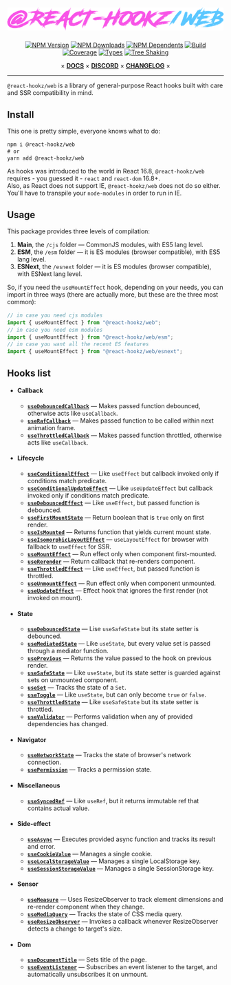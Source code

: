 <div align="center">

# ![@react-hookz/web](.github/logo.png)

[![NPM Version](https://flat.badgen.net/npm/v/@react-hookz/web)](https://www.npmjs.com/package/@react-hookz/web)
[![NPM Downloads](https://flat.badgen.net/npm/dm/@react-hookz/web)](https://www.npmjs.com/package/@react-hookz/web)
[![NPM Dependents](https://flat.badgen.net/npm/dependents/@react-hookz/web)](https://www.npmjs.com/package/@react-hookz/web)
[![Build](https://img.shields.io/github/workflow/status/react-hookz/web/CI?style=flat-square)](https://github.com/react-hookz/web/actions)
[![Coverage](https://flat.badgen.net/codecov/c/github/react-hookz/web)](https://app.codecov.io/gh/react-hookz/web)
[![Types](https://flat.badgen.net/npm/types/@react-hookz/web)](https://www.npmjs.com/package/@react-hookz/web)
[![Tree Shaking](https://flat.badgen.net/bundlephobia/tree-shaking/@react-hookz/web)](https://bundlephobia.com/result?p=@react-hookz/web)

× **[DOCS](https://react-hookz.github.io/web/)**
× **[DISCORD](https://discord.gg/Fjwphtu65f)**
× **[CHANGELOG](https://github.com/react-hookz/web/blob/master/CHANGELOG.md)** ×

</div>

---

`@react-hookz/web` is a library of general-purpose React hooks built with care and SSR compatibility
in mind.

## Install

This one is pretty simple, everyone knows what to do:

```shell
npm i @react-hookz/web
# or
yarn add @react-hookz/web
```

As hooks was introduced to the world in React 16.8, `@react-hookz/web` requires - you guessed it -
`react` and `react-dom` 16.8+.  
Also, as React does not support IE, `@react-hookz/web` does not do so either. You'll have to
transpile your `node-modules` in order to run in IE.

## Usage

This package provides three levels of compilation:

1. **Main**, the `/cjs` folder — CommonJS modules, with ES5 lang level.
2. **ESM**, the `/esm` folder — it is ES modules (browser compatible), with ES5 lang level.
3. **ESNext**, the `/esnext` folder — it is ES modules (browser compatible), with ESNext lang level.

So, if you need the `useMountEffect` hook, depending on your needs, you can import in three ways
(there are actually more, but these are the three most common):

```ts
// in case you need cjs modules
import { useMountEffect } from "@react-hookz/web";
// in case you need esm modules
import { useMountEffect } from "@react-hookz/web/esm";
// in case you want all the recent ES features
import { useMountEffect } from "@react-hookz/web/esnext";
```

## Hooks list

- #### Callback

  - [**`useDebouncedCallback`**](https://react-hookz.github.io/web/?path=/docs/callback-usedebouncedcallback)
    — Makes passed function debounced, otherwise acts like `useCallback`.
  - [**`useRafCallback`**](https://react-hookz.github.io/web/?path=/docs/callback-userafcallback)
    — Makes passed function to be called within next animation frame.
  - [**`useThrottledCallback`**](https://react-hookz.github.io/web/?path=/docs/callback-usethrottledcallback)
    — Makes passed function throttled, otherwise acts like `useCallback`.

- #### Lifecycle

  - [**`useConditionalEffect`**](https://react-hookz.github.io/web/?path=/docs/lifecycle-useconditionaleffect)
    — Like `useEffect` but callback invoked only if conditions match predicate.
  - [**`useConditionalUpdateEffect`**](https://react-hookz.github.io/web/?path=/docs/lifecycle-useconditionalupdateeffect)
    — Like `useUpdateEffect` but callback invoked only if conditions match predicate.
  - [**`useDebouncedEffect`**](https://react-hookz.github.io/web/?path=/docs/lifecycle-usedebouncedeffect)
    — Like `useEffect`, but passed function is debounced.
  - [**`useFirstMountState`**](https://react-hookz.github.io/web/?path=/docs/lifecycle-usefirstmountstate)
    — Return boolean that is `true` only on first render.
  - [**`useIsMounted`**](https://react-hookz.github.io/web/?path=/docs/lifecycle-useismounted)
    — Returns function that yields current mount state.
  - [**`useIsomorphicLayoutEffect`**](https://react-hookz.github.io/web/?path=/docs/lifecycle-useisomorphiclayouteffect)
    — `useLayoutEffect` for browser with fallback to `useEffect` for SSR.
  - [**`useMountEffect`**](https://react-hookz.github.io/web/?path=/docs/lifecycle-usemounteffect)
    — Run effect only when component first-mounted.
  - [**`useRerender`**](https://react-hookz.github.io/web/?path=/docs/lifecycle-usererender)
    — Return callback that re-renders component.
  - [**`useThrottledEffect`**](https://react-hookz.github.io/web/?path=/docs/lifecycle-usethrottledeffect)
    — Like `useEffect`, but passed function is throttled.
  - [**`useUnmountEffect`**](https://react-hookz.github.io/web/?path=/docs/lifecycle-useunmounteffect)
    — Run effect only when component unmounted.
  - [**`useUpdateEffect`**](https://react-hookz.github.io/web/?path=/docs/lifecycle-useupdateeffect)
    — Effect hook that ignores the first render (not invoked on mount).

- #### State

  - [**`useDebouncedState`**](https://react-hookz.github.io/web/?path=/docs/state-usedebouncedstate)
    — Lise `useSafeState` but its state setter is debounced.
  - [**`useMediatedState`**](https://react-hookz.github.io/web/?path=/docs/state-usemediatedstate)
    — Like `useState`, but every value set is passed through a mediator function.
  - [**`usePrevious`**](https://react-hookz.github.io/web/?path=/docs/state-useprevious)
    — Returns the value passed to the hook on previous render.
  - [**`useSafeState`**](https://react-hookz.github.io/web/?path=/docs/state-usesafestate)
    — Like `useState`, but its state setter is guarded against sets on unmounted component.
  - [**`useSet`**](https://react-hookz.github.io/web/?path=/docs/state-useset)
    — Tracks the state of a `Set`.
  - [**`useToggle`**](https://react-hookz.github.io/web/?path=/docs/state-usetoggle)
    — Like `useState`, but can only become `true` or `false`.
  - [**`useThrottledState`**](https://react-hookz.github.io/web/?path=/docs/state-usethrottledstate)
    — Like `useSafeState` but its state setter is throttled.
  - [**`useValidator`**](https://react-hookz.github.io/web/?path=/docs/state-usevalidator)
    — Performs validation when any of provided dependencies has changed.

- #### Navigator

  - [**`useNetworkState`**](https://react-hookz.github.io/web/?path=/docs/navigator-usenetwork)
    — Tracks the state of browser's network connection.
  - [**`usePermission`**](https://react-hookz.github.io/web/?path=/docs/navigator-usepermission)
    — Tracks a permission state.

- #### Miscellaneous

  - [**`useSyncedRef`**](https://react-hookz.github.io/web/?path=/docs/miscellaneous-usesyncedref)
    — Like `useRef`, but it returns immutable ref that contains actual value.

- #### Side-effect

  - [**`useAsync`**](https://react-hookz.github.io/web/?path=/docs/side-effect-useasync)
    — Executes provided async function and tracks its result and error.
  - [**`useCookieValue`**](https://react-hookz.github.io/web/?path=/docs/side-effect-usecookievalue)
    — Manages a single cookie.
  - [**`useLocalStorageValue`**](https://react-hookz.github.io/web/?path=/docs/side-effect-uselocalstoragevalue)
    — Manages a single LocalStorage key.
  - [**`useSessionStorageValue`**](https://react-hookz.github.io/web/?path=/docs/side-effect-usesessionstoragevalue)
    — Manages a single SessionStorage key.

- #### Sensor

  - [**`useMeasure`**](https://react-hookz.github.io/web/?path=/docs/sensor-usemeasure)
    — Uses ResizeObserver to track element dimensions and re-render component when they change.
  - [**`useMediaQuery`**](https://react-hookz.github.io/web/?path=/docs/sensor-usemediaquery)
    — Tracks the state of CSS media query.
  - [**`useResizeObserver`**](https://react-hookz.github.io/web/?path=/docs/sensor-useresizeobserver)
    — Invokes a callback whenever ResizeObserver detects a change to target's size.

- #### Dom

  - [**`useDocumentTitle`**](https://react-hookz.github.io/web/?path=/docs/dom-usedocumenttitle)
    — Sets title of the page.
  - [**`useEventListener`**](https://react-hookz.github.io/web/?path=/docs/dom-useeventlistener)
    — Subscribes an event listener to the target, and automatically unsubscribes it on unmount.
